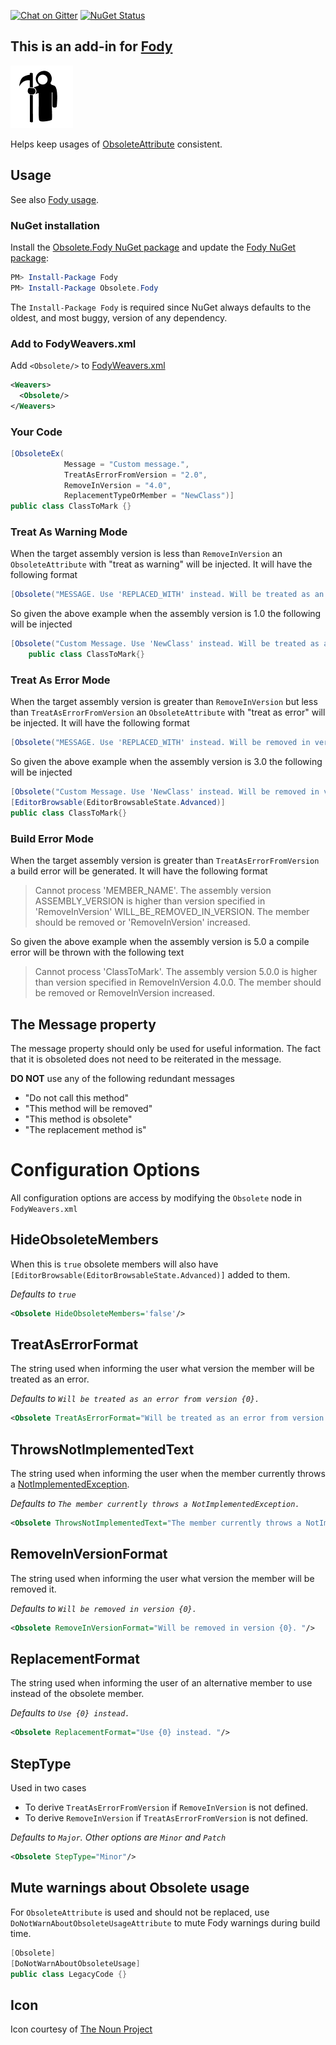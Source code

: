 [![Chat on Gitter](https://img.shields.io/gitter/room/fody/fody.svg?style=flat&max-age=86400)](https://gitter.im/Fody/Fody)
[![NuGet Status](http://img.shields.io/nuget/v/Obsolete.Fody.svg?style=flat&max-age=86400)](https://www.nuget.org/packages/Obsolete.Fody/)

## This is an add-in for [Fody](https://github.com/Fody/Home/)

![Icon](https://raw.githubusercontent.com/Fody/Obsolete/master/package_icon.png)

Helps keep usages of [ObsoleteAttribute](http://msdn.microsoft.com/en-us/library/fwz0y5c2) consistent.


## Usage

See also [Fody usage](https://github.com/Fody/Home/blob/master/pages/usage.md).


### NuGet installation

Install the [Obsolete.Fody NuGet package](https://nuget.org/packages/Obsolete.Fody/) and update the [Fody NuGet package](https://nuget.org/packages/Fody/):

```powershell
PM> Install-Package Fody
PM> Install-Package Obsolete.Fody
```

The `Install-Package Fody` is required since NuGet always defaults to the oldest, and most buggy, version of any dependency.


### Add to FodyWeavers.xml

Add `<Obsolete/>` to [FodyWeavers.xml](https://github.com/Fody/Home/blob/master/pages/usage.md#add-fodyweaversxml)

```xml
<Weavers>
  <Obsolete/>
</Weavers>
```


### Your Code

```csharp
[ObsoleteEx(
            Message = "Custom message.", 
            TreatAsErrorFromVersion = "2.0", 
            RemoveInVersion = "4.0", 
            ReplacementTypeOrMember = "NewClass")]
public class ClassToMark {}
```


### Treat As Warning Mode

When the target assembly version is less than `RemoveInVersion` an `ObsoleteAttribute` with "treat as warning" will be injected. It will have the following format

```csharp
[Obsolete("MESSAGE. Use 'REPLACED_WITH' instead. Will be treated as an error from version MARK_AS_VERSION_IN. Will be removed in version WILL_BE_REMOVED_IN_VERSION.")]
```

So given the above example when the assembly version is 1.0 the following will be injected

```csharp
[Obsolete("Custom Message. Use 'NewClass' instead. Will be treated as an error from version 2.0.0. Will be removed in version 4.0.0.")]
    public class ClassToMark{}
```


### Treat As Error Mode

When the target assembly version is greater than `RemoveInVersion` but less than `TreatAsErrorFromVersion` an `ObsoleteAttribute` with "treat as error" will be injected. It will have the following format

```csharp
[Obsolete("MESSAGE. Use 'REPLACED_WITH' instead. Will be removed in version WILL_BE_REMOVED_IN_VERSION.", true)]
```

So given the above example when the assembly version is 3.0 the following will be injected

```csharp
[Obsolete("Custom Message. Use 'NewClass' instead. Will be removed in version 4.0.0.", true)]
[EditorBrowsable(EditorBrowsableState.Advanced)]
public class ClassToMark{}
```


### Build Error Mode

When the target assembly version is greater  than `TreatAsErrorFromVersion` a build error will be generated. It will have the following format

> Cannot process 'MEMBER_NAME'. The assembly version ASSEMBLY_VERSION is higher than version specified in 'RemoveInVersion' WILL_BE_REMOVED_IN_VERSION. The member should be removed or 'RemoveInVersion' increased.


So given the above example when the assembly version is 5.0 a compile error will be thrown with the following text

> Cannot process 'ClassToMark'. The assembly version 5.0.0 is higher than version specified in RemoveInVersion 4.0.0. The member should be removed or RemoveInVersion increased.


## The Message property 

The message property should only be used for useful information. The fact that it is obsoleted does not need to be reiterated in the message.

**DO NOT** use any of the following redundant messages

 * "Do not call this method"
 * "This method will be removed"
 * "This method is obsolete"
 * "The replacement method is"


# Configuration Options

All configuration options are access by modifying the `Obsolete` node in `FodyWeavers.xml`


## HideObsoleteMembers

When this is `true` obsolete members will also have `[EditorBrowsable(EditorBrowsableState.Advanced)]` added to them.

*Defaults to `true`*

```xml
<Obsolete HideObsoleteMembers='false'/>
```


## TreatAsErrorFormat

The string used when informing the user what version the member will be treated as an error.

*Defaults to `Will be treated as an error from version {0}. `*

```xml
<Obsolete TreatAsErrorFormat="Will be treated as an error from version {0}. "/>
```


## ThrowsNotImplementedText

The string used when informing the user when the member currently throws a [NotImplementedException](https://msdn.microsoft.com/en-us/library/system.notimplementedexception.aspx).

*Defaults to `The member currently throws a NotImplementedException. `*

```xml
<Obsolete ThrowsNotImplementedText="The member currently throws a NotImplementedException. "/>
```


## RemoveInVersionFormat

The string used when informing the user what version the member will be removed it.

*Defaults to `Will be removed in version {0}. `*

```xml
<Obsolete RemoveInVersionFormat="Will be removed in version {0}. "/>
```


## ReplacementFormat

The string used when informing the user of an alternative member to use instead of the obsolete member.

*Defaults to `Use {0} instead. `*

```xml
<Obsolete ReplacementFormat="Use {0} instead. "/>
```


## StepType

Used in two cases

 * To derive `TreatAsErrorFromVersion` if `RemoveInVersion` is not defined.
 * To derive `RemoveInVersion` if `TreatAsErrorFromVersion` is not defined.   

*Defaults to  `Major`. Other options are `Minor` and `Patch`*

```xml
<Obsolete StepType="Minor"/>
```


## Mute warnings about Obsolete usage

For `ObsoleteAttribute` is used and should not be replaced, use `DoNotWarnAboutObsoleteUsageAttribute` to mute Fody warnings during build time.

```csharp
[Obsolete]
[DoNotWarnAboutObsoleteUsage]
public class LegacyCode {}
```


## Icon

Icon courtesy of [The Noun Project](https://thenounproject.com)